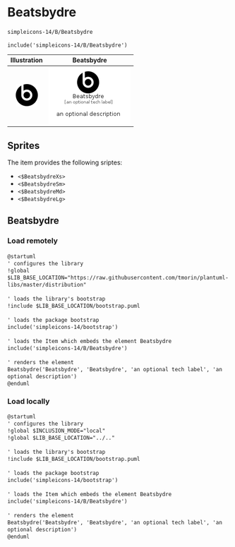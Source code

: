 # Beatsbydre


```text
simpleicons-14/B/Beatsbydre
```

```text
include('simpleicons-14/B/Beatsbydre')
```



| Illustration | Beatsbydre |
| :---: | :---: |
| ![illustration for Illustration](../../simpleicons-14/B/Beatsbydre.png) | ![illustration for Beatsbydre](../../simpleicons-14/B/Beatsbydre.Local.png) |



## Sprites
The item provides the following sriptes:

- `<$BeatsbydreXs>`
- `<$BeatsbydreSm>`
- `<$BeatsbydreMd>`
- `<$BeatsbydreLg>`





## Beatsbydre

### Load remotely
```plantuml
@startuml
' configures the library
!global $LIB_BASE_LOCATION="https://raw.githubusercontent.com/tmorin/plantuml-libs/master/distribution"

' loads the library's bootstrap
!include $LIB_BASE_LOCATION/bootstrap.puml

' loads the package bootstrap
include('simpleicons-14/bootstrap')

' loads the Item which embeds the element Beatsbydre
include('simpleicons-14/B/Beatsbydre')

' renders the element
Beatsbydre('Beatsbydre', 'Beatsbydre', 'an optional tech label', 'an optional description')
@enduml
```

### Load locally
```plantuml
@startuml
' configures the library
!global $INCLUSION_MODE="local"
!global $LIB_BASE_LOCATION="../.."

' loads the library's bootstrap
!include $LIB_BASE_LOCATION/bootstrap.puml

' loads the package bootstrap
include('simpleicons-14/bootstrap')

' loads the Item which embeds the element Beatsbydre
include('simpleicons-14/B/Beatsbydre')

' renders the element
Beatsbydre('Beatsbydre', 'Beatsbydre', 'an optional tech label', 'an optional description')
@enduml
```


